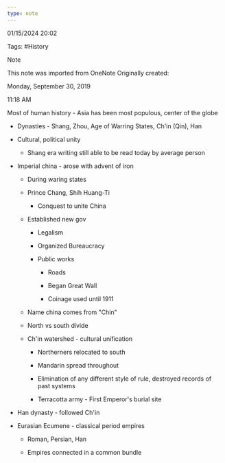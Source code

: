 ```yaml
---
type: note
---
```

01/15/2024 20:02

Tags: #History 

>[!note]
>This note was imported from OneNote 
>Originally created:
>
>Monday, September 30, 2019
>
>11:18 AM
 

Most of human history - Asia has been most populous, center of the globe

-   Dynasties - Shang, Zhou, Age of Warring States, Ch'in (Qin), Han

-   Cultural, political unity

    -   Shang era writing still able to be read today by average person

-   Imperial china - arose with advent of iron

    -   During waring states

    -   Prince Chang, Shih Huang-Ti

        -   Conquest to unite China

    -   Established new gov

        -   Legalism

        -   Organized Bureaucracy

        -   Public works

            -   Roads

            -   Began Great Wall

            -   Coinage used until 1911

    -   Name china comes from "Chin"

    -   North vs south divide

    -   Ch'in watershed - cultural unification

        -   Northerners relocated to south

        -   Mandarin spread throughout

        -   Elimination of any different style of rule, destroyed records of past systems

        -   Terracotta army - First Emperor's burial site

-   Han dynasty - followed Ch'in

-   Eurasian Ecumene - classical period empires

    -   Roman, Persian, Han

    -   Empires connected in a common bundle
